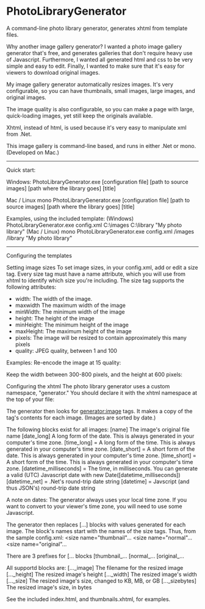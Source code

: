 PhotoLibraryGenerator
=====================

A command-line photo library generator, generates xhtml from template files.

Why another image gallery generator? I wanted a photo image gallery generator
that's free, and generates galleries that don't require heavy use of Javascript.
Furthermore, I wanted all generated html and css to be very simple and easy to
edit. Finally, I wanted to make sure that it's easy for viewers to download
original images.

My image gallery generator automatically resizes images. It's very configurable,
so you can have thumbnails, small images, large images, and original images.

The image quality is also configurable, so you can make a page with large,
quick-loading images, yet still keep the originals available.

Xhtml, instead of html, is used because it's very easy to manipulate xml from
.Net.

This image gallery is command-line based, and runs in either .Net or mono.
(Developed on Mac.)

----------------------

Quick start:

Windows:
PhotoLibraryGenerator.exe [configuration file] [path to source images] [path where the library goes] [title]

Mac / Linux
mono PhotoLibraryGenerator.exe [configuration file] [path to source images] [path where the library goes] [title]

Examples, using the included template:
(Windows) PhotoLibraryGenerator.exe config.xml C:\images C:\library "My photo library"
(Mac / Linux) mono PhotoLibraryGenerator.exe config.xml /images /library "My photo library"

----------------------

Configuring the templates

Setting image sizes
To set image sizes, in your config.xml, add or edit a size tag. Every size tag
must have a name attribute, which you will use from xhtml to identify which size
you're including. The size tag supports the following attributes:
- width: The width of the image.
- maxwidth The maximum width of the image
- minWidth: The minimum width of the image
- height: The height of the image
- minHeight: The minimum height of the image
- maxHeight: The maximum height of the image
- pixels: The image will be resized to contain approximately this many pixels
- quality: JPEG quality, between 1 and 100

Examples:
Re-encode the image at 15 quality:
 <size name="smallfile" quality="15" />

Keep the width between 300-800 pixels, and the height at 600 pixels:
 <size name="600tall" minwidth="300" maxwidth="800" height="600" quality="50" />


Configuring the xhtml
The photo library generator uses a custom namespace, "generator." You should declare
it with the xhtml namespace at the top of your file:

<?xml version="1.0" encoding="utf-8"?>
<html xmlns="http://www.w3.org/1999/xhtml" xmlns:generator="generator">

The generator then looks for <generator:image> tags. It makes a copy of the tag's
contents for each image. (Images are sorted by date.)

The following blocks exist for all images:
	[name] 	The image's original file name
	[date_long]  A long form of the date. This is always generated in your computer's time zone.
	[time_long] = A long form of the time. This is always generated in your computer's time zone.
	[date_short] = A short form of the date. This is always generated in your computer's time zone.
	[time_short] = A short form of the time. This is always generated in your computer's time zone.
	[datetime_milliseconds] = The time, in milliseconds. You can generate a valid (UTC) Javascript date with new Date([datetime_milliseconds])
	[datetime_net] = .Net's round-trip date string
	[datetime] = Javscript (and thus JSON's) round-trip date string
	
A note on dates: The generator always uses your local time zone. If you want to
convert to your viewer's time zone, you will need to use some Javascript.

The generator then replaces [...] blocks with values generated for each image. The
block's names start with the names of the size tags. Thus, from the sample config.xml:
	<size name="thumbnail"...
	<size name="normal"...
	<size name="original"...
	
There are 3 prefixes for [... blocks
	[thumbnail_...
	[normal_...
	[original_...
	
All supportd blocks are:
	[..._image]  The filename for the resized image
	[..._height]  The resized image's height
	[..._width]  The resized image's width
	[..._size]  The resized image's size, changed to KB, MB, or GB
	[..._sizebytes]  The resized image's size, in bytes

See the included index.html, and thumbnails.xhtml, for examples.